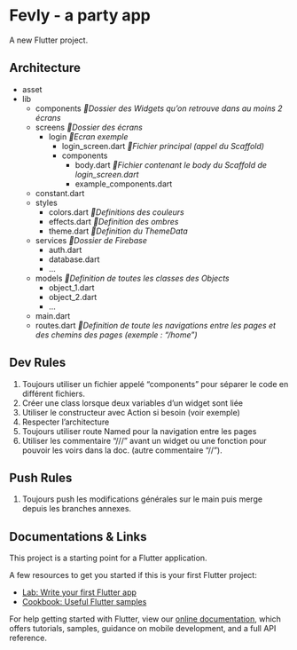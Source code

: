 # Fevly - a party app

A new Flutter project.

## Architecture
- asset
- lib
    - components                            *🚩Dossier des Widgets qu’on retrouve dans au moins 2 écrans*
    - screens                               *🚩Dossier des écrans*
        - login                             *🚩Ecran exemple*
            - login_screen.dart             *🚩Fichier principal (appel du Scaffold)*
            - components
                - body.dart                 *🚩Fichier contenant le body du Scaffold de login_screen.dart*
                - example_components.dart
    - constant.dart
    - styles
        - colors.dart           *🚩Definitions des couleurs*
        - effects.dart          *🚩Definition des ombres*
        - theme.dart            *🚩Definition du ThemeData*
    - services                  *🚩Dossier de Firebase*
        - auth.dart
        - database.dart
        - ...
    - models                    *🚩Definition de toutes les classes des Objects*
        - object_1.dart
        - object_2.dart
        - ...
    - main.dart
    - routes.dart               *🚩Definition de toute les navigations entre les pages et des chemins des pages (exemple : “/home”)*


## Dev Rules
1. Toujours utiliser un fichier appelé “components” pour séparer le code en différent fichiers.
2. Créer une class lorsque deux variables d’un widget sont liée
3. Utiliser le constructeur avec Action si besoin (voir exemple)
4. Respecter l’architecture
5. Toujours utiliser route Named pour la navigation entre les pages
6. Utiliser les commentaire “///” avant un widget ou une fonction pour pouvoir les voirs dans la doc. (autre commentaire “//”).

## Push Rules
1. Toujours push les modifications générales sur le main puis merge depuis les branches annexes.

## Documentations & Links
This project is a starting point for a Flutter application.

A few resources to get you started if this is your first Flutter project:

- [Lab: Write your first Flutter app](https://flutter.dev/docs/get-started/codelab)
- [Cookbook: Useful Flutter samples](https://flutter.dev/docs/cookbook)

For help getting started with Flutter, view our
[online documentation](https://flutter.dev/docs), which offers tutorials,
samples, guidance on mobile development, and a full API reference.
